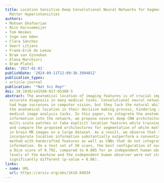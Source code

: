 ```yaml
---
title: Location Sensitive Deep Convolutional Neural Networks for Segmentation of White
  Matter Hyperintensities
authors:
- Mohsen Ghafoorian
- Nico Karssemeijer
- Tom Heskes
- Inge van Uden
- Clara Sánchez
- Geert Litjens
- Frank-Erik de Leeuw
- Bram van Ginneken
- Elena Marchiori
- Bram Platel
date: '2017-01-01'
publishDate: '2024-09-11T12:09:38.399401Z'
publication_types:
- article-journal
publication: '*Nat Sci Rep*'
doi: 10.1038/s41598-017-05300-5
abstract: The anatomical location of imaging features is of crucial importance for
  accurate diagnosis in many medical tasks. Convolutional neural networks (CNN) have
  had huge successes in computer vision, but they lack the natural ability to incorporate
  the anatomical location in their decision making process, hindering success in some
  medical image analysis tasks. In this paper, to integrate the anatomical location
  information into the network, we propose several deep CNN architectures that consider
  multi-scale patches or take explicit location features while training. We apply
  and compare the proposed architectures for segmentation of white matter hyperintensities
  in brain MR images on a large dataset. As a result, we observe that the CNNs that
  incorporate location information substantially outperform a conventional segmentation
  method with handcrafted features as well as CNNs that do not integrate location
  information. On a test set of 50 scans, the best configuration of our networks obtained
  a Dice score of 0.792, compared to 0.805 for an independent human observer. Performance
  levels of the machine and the independent human observer were not statistically
  significantly different (p-value = 0.06).
links:
- name: URL
  url: https://arxiv.org/abs/1610.04834
---
```


